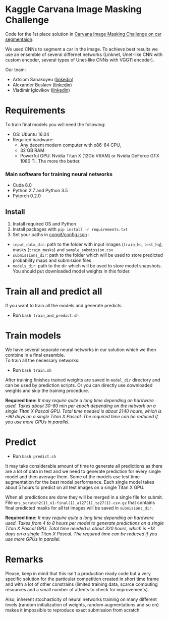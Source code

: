 # Kaggle Carvana Image Masking Challenge
Code for the 1st place solution in [Carvana Image Masking Challenge on car segmentaion](https://www.kaggle.com/c/carvana-image-masking-challenge/leaderboard).

We used CNNs to segment a car in the image.
To achieve best results we use an ensemble of several differnet networks (Linknet, Unet-like CNN with custom encoder, several types of Unet-like CNNs with VGG11 encoder).

Our team:
- Artsiom Sanakoyeu ([linkedin](https://www.linkedin.com/in/sanakoev/))
- Alexander Buslaev ([linkedin](https://www.linkedin.com/in/al-buslaev/))
- Vladimir Iglovikov ([linkedin](https://www.linkedin.com/in/iglovikov/))

# Requirements
To train final models you will need the following:

- OS: Ubuntu 16.04 
- Required hardware: 
    - Any decent modern computer with x86-64 CPU, 
    - 32 GB RAM
    - Powerful GPU: Nvidia Titan X (12Gb VRAM) or Nvidia GeForce GTX 1080 Ti. The more the better.

### Main software for training neural networks
- Cuda 8.0
- Python 2.7 and Python 3.5
- Pytorch 0.2.0

## Install
1. Install required OS and Python
2. Install packages with `pip install -r requirements.txt`
3. Set your paths in [congif/config.json](congif/config.json) :
- `input_data_dir`: path to the folder with input images (`train_hq`, `test_hq`), masks (`train_masks`) and `sample_submission.csv`
- `submissions_dir`: path to the folder which will be used to store predicted probability maps and submission files
- `models_dir`: path to the dir which will be used to store model snapshots. You should put downloaded model weights in this folder.
    
# Train all and predict all
If you want to train all the models and generate predicts:   
- Run `bash train_and_predict.sh`

# Train models
We have several separate neural networks in our solution which we then combine in a final ensemble.   
To train all the necessary networks:
- Run `bash train.sh`

After training finishes trained weights are saved in `model_dir` directory and can be used by prediction scripts. 
Or you can directly use downloaded weights and skip the training procedure.

**Required time:** *It may require quite a long time depending on hardware used. Takes about 30-60 min per epoch depending on the network on a single Titan X Pascal GPU. Total time needed is about 2140 hours, which is ~90 days on a single Titan X Pascal. The required time can be reduced if you use more GPUs in parallel.*

# Predict

- Run `bash predict.sh`

It may take considerable amount of time to generate all predictions as there are a lot of data in test and we need to generate prediction for every single model and then average them. Some of the models use test time augmentation for the best model performance. Each single model takes about 5 hours to predict on all test images on a single Titan X GPU.

When all predictions are done they will be merged in a single file for submit.  
File `ens_scratch2(1)_v1-final(1)_al27(1)_te27(1).csv.gz` that contains final predicted masks for all tst images will be saved in `submisions_dir`.

**Required time:** *It may require quite a long time depending on hardware used. Takes from 4 to 8 hours per model to generate predictions on a single Titan X Pascal GPU. Total time needed is about 320 hours, which is ~13 days on a single Titan X Pascal. The required time can be reduced if you use more GPUs in parallel.*

# Remarks
Please, keep in mind that this isn't a production ready code but a very specific solution for the particular competition created in short time frame and with a lot of other constrains (limited training data, scarce computing resources and a small number of attents to check for improvements). 

Also, inherent stochasticity of neural networks training on many different levels (random initialization of weights, random augmentations and so on) makes it impossible to reproduce exact submission from scratch.
